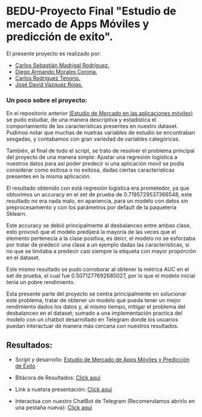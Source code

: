 # BEDU-Proyecto Final "Estudio de mercado de Apps Móviles y predicción de exito".

El presente proyecto es realizado por:

* [Carlos Sebastián Madrigal Rodríguez.](https://github.com/panchis7u7)
* [Diego Armando Morales Corona.](https://github.com/DiegoCorona)
* [Carlos Rodríguez Tenorio.](https://github.com/carlostnorio)
* [José David Vázquez Rojas.](https://github.com/davidvrj)

### Un poco sobre el proyecto: 

En el repositorio anterior [(Estudio de Mercado en las aplicaciones móviles)](https://github.com/DiegoCorona/Proyecto_BEDU_Modulo4_An-lisis_de_Datos_con_Python) se pudo estudiar, de una manera descriptiva y estadística el comportamiento de las características presentes en nuestro dataset. Pudimos notar que muchas de nuetras variables de estudio se encontraban sesgadas, y contabamos con gran variedad de variables categóricas.

También, al final de todo el script, se trato de resolver el problema principal del proyecto de una manera simple: Ajustar una regresión logística a nuestros datos para así poder predecir si una aplicación movíl se podía considerar como exitosa o no exitosa, dadas ciertas características presentes en la misma aplicación.

El resultado obtenido con está regresión logística era prometedor, ya que obtuvimos un accuracy en el set de prueba de 0.7195729537366548, este resultado no era nada malo, en apariencia, para un modelo con datos sin preprocesamiento y con los parámetros por default de la paquetería Sklearn. 

Este accuracy se debió principalmente al desbalanceo entre ambas clase, esto provovó que el modelo predijerá la mayoría de las veces que el elemento pertenecía a la clase positiva, es deicr, el modelo no se esforzaba por tratar de predecir una clase a un ejemplo dadas las características, si no que se limitaba a predecir casi siempre la etiqueta con mayor proporción en el dataset.

Este mismo resultado se pudo corroborar al obtener la métrica AUC en el set de prueba, el cual fue 0.5071277692685027, por lo que el modelo inicial tenía un pobre rendimiento.

Esta presente parte del proyecto se centra principalmente en solucionar este problema, tratar de obtener un modelo que pueda tener un mejor rendimiento dados los datos y, al mismo tiempo, mitigar el problema del desbalanceo en el dataset; sumado a una implementación practica del modelo con un chatbot desarrollado en Telegram donde los usuarios puedan interactuar de manera más cercana con nuestros resultados.

## Resultados:

- Script y desarrollo: [Estudio de Mercado de Apps Móviles y Predicción de Éxito](https://github.com/DiegoCorona/BEDU-Proyecto-Final-Estudio-de-mercado-de-Apps-Moviles-y-prediccion-de-exito-/blob/main/Estudio_de_mercado_de_Apps_M%C3%B3viles_y_predicci%C3%B3n_de_exito.ipynb)

- Bitácora de Resultados: [Click aquí](https://github.com/DiegoCorona/BEDU-Proyecto-Final-Estudio-de-mercado-de-Apps-Moviles-y-prediccion-de-exito-/blob/main/Bitacora_de_resultados.ipynb)

- Link a nuetsra presentación: [Click aquí](https://docs.google.com/presentation/d/1G7Zyy3w-hPAI629YAbc441xASfwlcwFiifpaq_nNNrQ/edit?usp=sharing)

- Interactua con nuestro ChatBot de Telegram (Recomendamos abrirlo en una pestaña nueva): [Click aquí](http://t.me/SuappBot)

